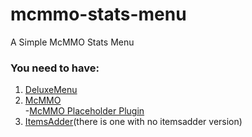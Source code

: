 # mcmmo-stats-menu
A Simple McMMO Stats Menu
### You need to have:

1. [DeluxeMenu](https://www.spigotmc.org/resources/deluxemenus.11734/)  
2. [McMMO](https://www.spigotmc.org/resources/official-mcmmo-original-author-returns.64348/)  
  -[McMMO Placeholder Plugin](https://api.extendedclip.com/expansions/mcmmo/)
3. [ItemsAdder](https://www.spigotmc.org/resources/%E2%9C%A8itemsadder%E2%AD%90emotes-mobs-items-armors-hud-gui-emojis-blocks-wings-hats-liquids.73355/)(there is one with no itemsadder version)

